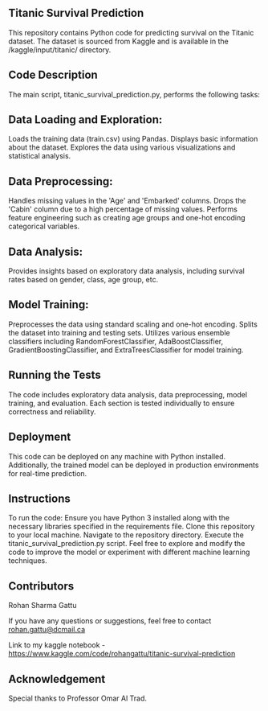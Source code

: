 ## Titanic Survival Prediction

This repository contains Python code for predicting survival on the Titanic dataset. The dataset is sourced from Kaggle and is available in the /kaggle/input/titanic/ directory.

## Code Description
The main script, titanic_survival_prediction.py, performs the following tasks:

## Data Loading and Exploration:
Loads the training data (train.csv) using Pandas.
Displays basic information about the dataset.
Explores the data using various visualizations and statistical analysis.

## Data Preprocessing:
Handles missing values in the 'Age' and 'Embarked' columns.
Drops the 'Cabin' column due to a high percentage of missing values.
Performs feature engineering such as creating age groups and one-hot encoding categorical variables.

## Data Analysis:
Provides insights based on exploratory data analysis, including survival rates based on gender, class, age group, etc.

## Model Training:
Preprocesses the data using standard scaling and one-hot encoding.
Splits the dataset into training and testing sets.
Utilizes various ensemble classifiers including RandomForestClassifier, AdaBoostClassifier, GradientBoostingClassifier, and ExtraTreesClassifier for model training.

## Running the Tests
The code includes exploratory data analysis, data preprocessing, model training, and evaluation. Each section is tested individually to ensure correctness and reliability.

## Deployment
This code can be deployed on any machine with Python installed. Additionally, the trained model can be deployed in production environments for real-time prediction.

## Instructions
To run the code:
Ensure you have Python 3 installed along with the necessary libraries specified in the requirements file.
Clone this repository to your local machine.
Navigate to the repository directory.
Execute the titanic_survival_prediction.py script.
Feel free to explore and modify the code to improve the model or experiment with different machine learning techniques.

## Contributors

Rohan Sharma Gattu

If you have any questions or suggestions, feel free to contact rohan.gattu@dcmail.ca

Link to my kaggle notebook  - https://www.kaggle.com/code/rohangattu/titanic-survival-prediction

## Acknowledgement
Special thanks to Professor Omar Al Trad.
